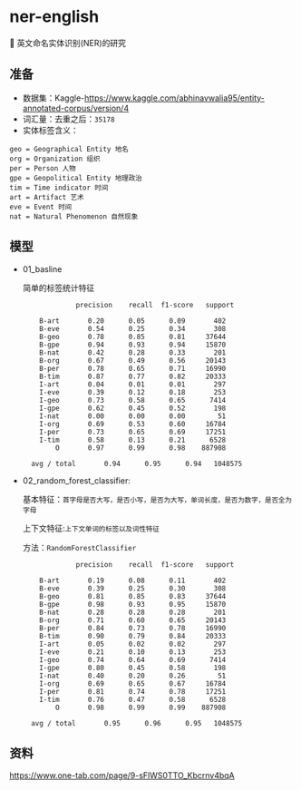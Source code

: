 # ner-english
:leopard: 英文命名实体识别(NER)的研究

## 准备
- 数据集：Kaggle-https://www.kaggle.com/abhinavwalia95/entity-annotated-corpus/version/4
- 词汇量：去重之后：`35178`
- 实体标签含义：
```
geo = Geographical Entity 地名
org = Organization 组织
per = Person 人物
gpe = Geopolitical Entity 地理政治
tim = Time indicator 时间
art = Artifact 艺术
eve = Event 时间
nat = Natural Phenomenon 自然现象
```
## 模型
- 01_basline

  简单的标签统计特征
  ```text
               precision    recall  f1-score   support

      B-art       0.20      0.05      0.09       402
      B-eve       0.54      0.25      0.34       308
      B-geo       0.78      0.85      0.81     37644
      B-gpe       0.94      0.93      0.94     15870
      B-nat       0.42      0.28      0.33       201
      B-org       0.67      0.49      0.56     20143
      B-per       0.78      0.65      0.71     16990
      B-tim       0.87      0.77      0.82     20333
      I-art       0.04      0.01      0.01       297
      I-eve       0.39      0.12      0.18       253
      I-geo       0.73      0.58      0.65      7414
      I-gpe       0.62      0.45      0.52       198
      I-nat       0.00      0.00      0.00        51
      I-org       0.69      0.53      0.60     16784
      I-per       0.73      0.65      0.69     17251
      I-tim       0.58      0.13      0.21      6528
          O       0.97      0.99      0.98    887908

    avg / total       0.94      0.95      0.94   1048575
  ```
- 02_random_forest_classifier:

  基本特征：`首字母是否大写，是否小写，是否为大写，单词长度，是否为数字，是否全为字母`
  
  上下文特征:`上下文单词的标签以及词性特征`
  
  方法：`RandomForestClassifier`
  ```text
               precision    recall  f1-score   support

      B-art       0.19      0.08      0.11       402
      B-eve       0.39      0.25      0.30       308
      B-geo       0.81      0.85      0.83     37644
      B-gpe       0.98      0.93      0.95     15870
      B-nat       0.28      0.28      0.28       201
      B-org       0.71      0.60      0.65     20143
      B-per       0.84      0.73      0.78     16990
      B-tim       0.90      0.79      0.84     20333
      I-art       0.05      0.02      0.02       297
      I-eve       0.21      0.10      0.13       253
      I-geo       0.74      0.64      0.69      7414
      I-gpe       0.80      0.45      0.58       198
      I-nat       0.40      0.20      0.26        51
      I-org       0.69      0.65      0.67     16784
      I-per       0.81      0.74      0.78     17251
      I-tim       0.76      0.47      0.58      6528
          O       0.98      0.99      0.99    887908

    avg / total       0.95      0.96      0.95   1048575
  ```

## 资料
https://www.one-tab.com/page/9-sFlWS0TTO_Kbcrnv4bqA
